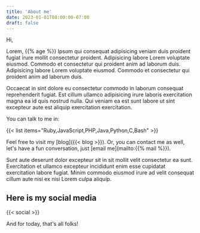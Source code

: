```yaml
---
title: 'About me'
date: 2023-01-01T08:00:00-07:00
draft: false
---
```


Hi,

Lorem, {{% age %}} Ipsum qui consequat adipisicing veniam duis proident fugiat irure mollit consectetur proident. Adipisicing labore Lorem voluptate eiusmod. Commodo et consectetur qui proident anim ad laborum duis. Adipisicing labore Lorem voluptate eiusmod. Commodo et consectetur qui proident anim ad laborum duis.

Occaecat in sint dolore eu consectetur commodo in laborum consequat reprehenderit fugiat. Est cillum ullamco adipisicing irure laboris exercitation magna ea id quis nostrud nulla. Qui veniam ea est sunt labore ut sint excepteur aute est aliquip exercitation exercitation.

You can talk to me in:

{{< list items="Ruby,JavaScript,PHP,Java,Python,C,Bash" >}}

Feel free to visit my [blog]({{< blog >}}). Or, you can contact me as well, let's have a fun conversation, just [email me](mailto:{{% mail %}}).

Sunt aute deserunt dolor excepteur sit in sit mollit velit consectetur ea sunt. Exercitation et ullamco excepteur incididunt enim esse cupidatat exercitation labore fugiat. Minim commodo eiusmod irure ad velit consequat cillum aute nisi ex nisi Lorem culpa aliquip.

## Here is my social media

{{< social >}}

And for today, that's all folks!
